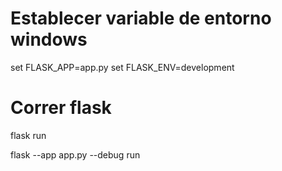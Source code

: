 
# Establecer variable de entorno windows
set FLASK_APP=app.py
set FLASK_ENV=development

# Correr flask
flask run 


flask --app app.py --debug run
